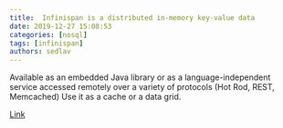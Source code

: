 ```yaml
---
title:  Infinispan is a distributed in-memory key-value data
date: 2019-12-27 15:08:53
categories: [nosql]
tags: [infinispan]
authors: sedlav
---
```


Available as an embedded Java library or as a language-independent service accessed remotely over a variety of protocols (Hot Rod, REST, Memcached)
Use it as a cache or a data grid.

[Link](https://infinispan.org/)
